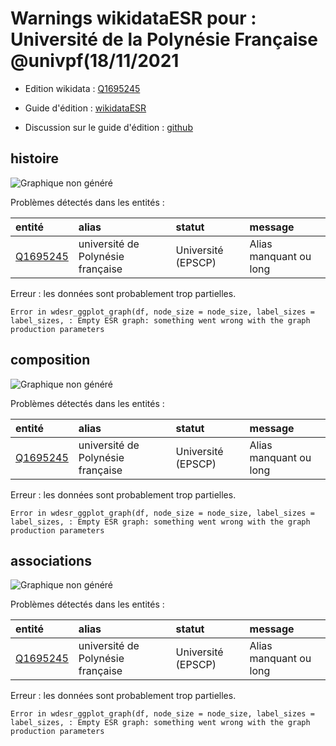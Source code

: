 Warnings wikidataESR pour : Université de la Polynésie Française @univpf(18/11/2021
================

- Edition wikidata : [Q1695245](https://www.wikidata.org/wiki/Q1695245)
- Guide d'édition : [wikidataESR](https://github.com/cpesr/wikidataESR/)

- Discussion sur le guide d'édition : [github](https://github.com/cpesr/wikidataESR/issues)



## histoire 

![Graphique non généré](Q1695245-histoire.png) 

Problèmes détectés dans les entités :

|entité                                             |alias                             |statut             |message                |
|:--------------------------------------------------|:---------------------------------|:------------------|:----------------------|
|[Q1695245](https://www.wikidata.org/wiki/Q1695245) |université de Polynésie française |Université (EPSCP) |Alias manquant ou long |

 


Erreur : les données sont probablement trop partielles.
```
Error in wdesr_ggplot_graph(df, node_size = node_size, label_sizes = label_sizes, : Empty ESR graph: something went wrong with the graph production parameters

``` 



## composition 

![Graphique non généré](Q1695245-composition.png) 

Problèmes détectés dans les entités :

|entité                                             |alias                             |statut             |message                |
|:--------------------------------------------------|:---------------------------------|:------------------|:----------------------|
|[Q1695245](https://www.wikidata.org/wiki/Q1695245) |université de Polynésie française |Université (EPSCP) |Alias manquant ou long |

 


Erreur : les données sont probablement trop partielles.
```
Error in wdesr_ggplot_graph(df, node_size = node_size, label_sizes = label_sizes, : Empty ESR graph: something went wrong with the graph production parameters

``` 



## associations 

![Graphique non généré](Q1695245-associations.png) 

Problèmes détectés dans les entités :

|entité                                             |alias                             |statut             |message                |
|:--------------------------------------------------|:---------------------------------|:------------------|:----------------------|
|[Q1695245](https://www.wikidata.org/wiki/Q1695245) |université de Polynésie française |Université (EPSCP) |Alias manquant ou long |

 


Erreur : les données sont probablement trop partielles.
```
Error in wdesr_ggplot_graph(df, node_size = node_size, label_sizes = label_sizes, : Empty ESR graph: something went wrong with the graph production parameters

``` 


